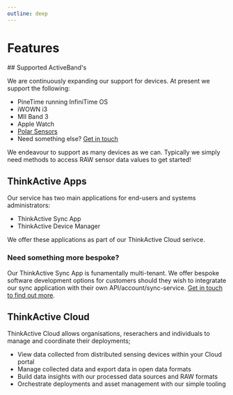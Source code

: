 ```yaml
---
outline: deep
---
```


# Features

<FeaturesList class="!gap-1 text-lg" />

## Supported ActiveBand's

We are continuously expanding our support for devices. At present we support the following:

- PineTime running InfiniTime OS
- iWOWN i3
- MII Band 3
- Apple Watch
- [Polar Sensors](https://www.polar.com/en/all-sensors)
- Need something else? [Get in touch](#)

We endeavour to support as many devices as we can. Typically we simply need methods to access RAW sensor data values to get started!

## ThinkActive Apps

Our service has two main applications for end-users and systems administrators:

- ThinkActive Sync App
- ThinkActive Device Manager

We offer these applications as part of our ThinkActive Cloud serivce.

### Need something more bespoke?

Our ThinkActive Sync App is funamentally multi-tenant. We offer bespoke software development options for customers should they wish to integratate our sync application with their own API/account/sync-service. [Get in touch to find out more](#).

## ThinkActive Cloud

ThinkActive Cloud allows organisations, reserachers and individuals to manage and coordinate their deployments;

- View data collected from distributed sensing devices within your Cloud portal
- Manage collected data and export data in open data formats
- Build data insights with our processed data sources and RAW formats
- Orchestrate deployments and asset management with our simple tooling